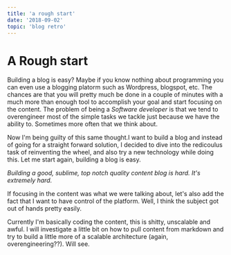 ```yaml
---
title: 'a rough start'
date: '2018-09-02'
topic: 'blog retro'
---
```


# A Rough start

Building a blog is easy? Maybe if you know nothing about programming you
can even use a blogging platorm such as Wordpress, blogspot, etc. The
chances are that you will pretty much be done in a couple of minutes with
a much more than enough tool to accomplish your goal and start focusing on
the content. The problem of being a _Software developer_ is that we tend
to overengineer most of the simple tasks we tackle just because we have
the ability to. Sometimes more often that we think about.

Now I'm being guilty of this same thought.I want to build a blog and
instead of going for a straight forward solution, I decided to dive into
the redicoulus task of reinventing the wheel, and also try a new
technology while doing this. Let me start again, building a blog is easy.

_Building a good, sublime, top notch quality content blog is *hard*. It's
extremely hard._

If focusing in the content was what we were talking about, let's also add
the fact that I want to have control of the platform. Well, I think the
subject got out of hands pretty easily.

Currently I'm basically coding the content, this is shitty, unscalable and
awful. I will investigate a little bit on how to pull content from
markdown and try to build a little more of a scalable architecture (again,
overengineering??). Will see.
